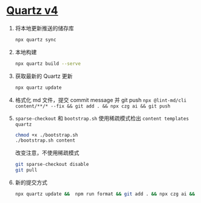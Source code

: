 # [Quartz v4](https://github.com/jackyzha0/quartz)

1. 将本地更新推送的储存库

   ```bash
   npx quartz sync
   ```

2. 本地构建

   ```bash
   npx quartz build --serve
   ```

3. 获取最新的 Quartz 更新

   ```bash
   npx quartz update
   ```

4. 格式化 md 文件，提交 commit message 并 git push
   `npx @lint-md/cli content/**/* --fix && git add . && npx czg ai && git push`

5. `sparse-checkout` 和 `bootstrap.sh`
   使用稀疏模式检出 `content templates quartz`

   ```bash
   chmod +x ./bootstrap.sh
   ./bootstrap.sh content
   ```

   改变注意，不使用稀疏模式

   ```bash
   git sparse-checkout disable
   git pull
   ```

6. 新的提交方式

   ```bash
   npx quartz update &&  npm run format && git add . && npx czg ai && git push
   ```
